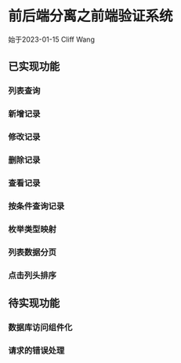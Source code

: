 # 前后端分离之前端验证系统
始于2023-01-15 Cliff Wang

## 已实现功能
### 列表查询
### 新增记录
### 修改记录
### 删除记录
### 查看记录
### 按条件查询记录
### 枚举类型映射
### 列表数据分页
### 点击列头排序

## 待实现功能
### 数据库访问组件化
### 请求的错误处理
